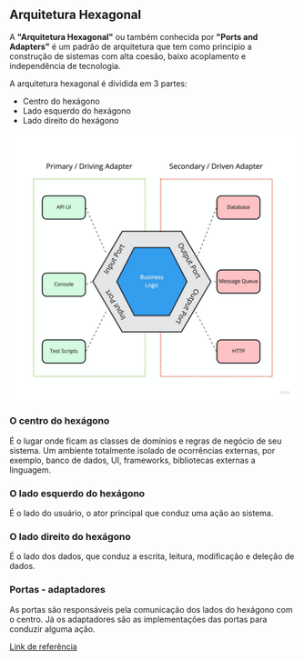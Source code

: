 ## Arquitetura Hexagonal

A **"Arquitetura Hexagonal"** ou também conhecida por **"Ports and Adapters"** é um padrão de arquitetura que tem como
principio a construção de sistemas com alta coesão, baixo acoplamento e independência de tecnologia.

A arquitetura hexagonal é dividida em 3 partes:
* Centro do hexágono
* Lado esquerdo do hexágono
* Lado direito do hexágono

![image](src/main/resources/static/hexagonal-architecture.png)

### O centro do hexágono
É o lugar onde ficam as classes de domínios e regras de negócio de seu sistema. Um ambiente totalmente isolado de
ocorrências externas, por exemplo, banco de dados, UI, frameworks, bibliotecas externas a linguagem.

### O lado esquerdo do hexágono
É o lado do usuário, o ator principal que conduz uma ação ao sistema.

### O lado direito do hexágono
É o lado dos dados, que conduz a escrita, leitura, modificação e deleção de dados.

### Portas - adaptadores
As portas são responsáveis pela comunicação dos lados do hexágono com o centro.
Já os adaptadores são as implementações das portas para conduzir alguma ação.

[Link de referência](https://br.sensedia.com/post/use-of-the-hexagonal-architecture-pattern)